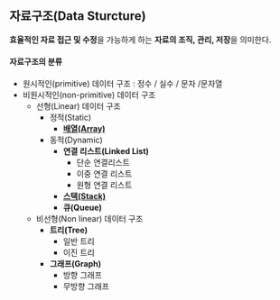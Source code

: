 ## 자료구조(Data Sturcture)

**효율적인 자료 접근 및 수정**을 가능하게 하는 **자료의 조직, 관리, 저장**을 의미한다.

#### 자료구조의 분류

- 원시적인(primitive) 데이터 구조 : 정수 / 실수 / 문자 /문자열
- 비원시적인(non-primitive) 데이터 구조
  - 선형(Linear) 데이터 구조
    - 정적(Static)
      - **[배열(Array)](array.md)**
    - 동적(Dynamic)
      - **연결 리스트(Linked List)**
        - 단순 연결리스트
        - 이중 연결 리스트
        - 원형 연결 리스트
      - **[스택(Stack)](https://charincoding.com/2019/05/23/1-스택/)**
      - **큐(Queue)**
  - 비선형(Non linear) 데이터 구조
    - **트리(Tree)**
      - 일반 트리
      - 이진 트리
    - **그래프(Graph)**
      - 방향 그래프
      - 무방향 그래프